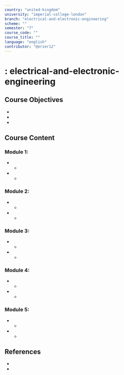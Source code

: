 ```yaml
---
country: "united-kingdom"
university: "imperial-college-london"
branch: "electrical-and-electronic-engineering"
scheme: ""
semester: "7"
course_code: ""
course_title: ""
language: "english"
contributor: "@erzer12"
---
```

# : electrical-and-electronic-engineering

## Course Objectives
* 
* 
* 

## Course Content
### Module 1: 
* 
  - 
* 
  - 

### Module 2: 
* 
  - 
* 
  - 

### Module 3: 
* 
  - 
* 
  - 

### Module 4: 
* 
  - 
* 
  - 

### Module 5: 
* 
  - 
* 
  - 

## References
* 
* 
